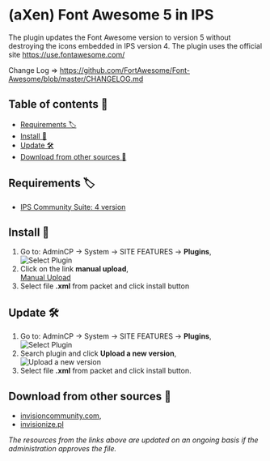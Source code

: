 # (aXen) Font Awesome 5 in IPS

The plugin updates the Font Awesome version to version 5 without destroying the icons embedded in IPS version 4.
The plugin uses the official site https://use.fontawesome.com/

Change Log => https://github.com/FortAwesome/Font-Awesome/blob/master/CHANGELOG.md

## Table of contents 📖

- [Requirements 🏷️](#requirements-)
- [Install 🧰](#install-)
- [Update 🛠️](#update-)
- [Download from other sources 🔌](#download-from-other-sources-)

## Requirements 🏷️

- [IPS Community Suite: 4 version](https://invisioncommunity.com/)

## Install 🧰

1. Go to: AdminCP -> System -> SITE FEATURES -> **Plugins**,  
   ![Select Plugin](https://files.axendev.net/github/plugins/admincp_select.png)
2. Click on the link **manual upload**,  
   [Manual Upload](https://files.axendev.net/github/plugins/manual_upload.png)
3. Select file **.xml** from packet and click install button

## Update 🛠️

1. Go to: AdminCP -> System -> SITE FEATURES -> **Plugins**,  
   ![Select Plugin](https://files.axendev.net/github/plugins/admincp_select.png)
2. Search plugin and click **Upload a new version**,  
   ![Upload a new version](https://files.axendev.net/github/plugins/new_version_upload.png)
3. Select file **.xml** from packet and click install button.

## Download from other sources 🔌

- [invisioncommunity.com](https://invisioncommunity.com/files/file/9439-axen-font-awesome-5-in-ips/),
- [invisionize.pl](https://forum.invisionize.pl/files/file/790-axen-font-awesome-5-in-ips/)

_The resources from the links above are updated on an ongoing basis if the administration approves the file._
